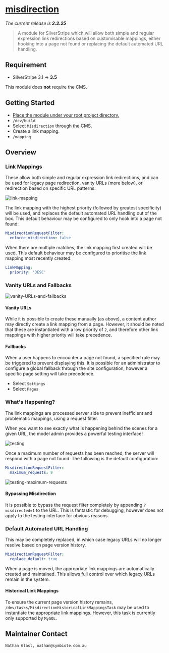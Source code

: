 # [misdirection](https://packagist.org/packages/nglasl/silverstripe-misdirection)

_The current release is **2.2.25**_

> A module for SilverStripe which will allow both simple and regular expression link redirections based on customisable mappings, either hooking into a page not found or replacing the default automated URL handling.

## Requirement

* SilverStripe 3.1 → **3.5**

This module does **not** require the CMS.

## Getting Started

* [Place the module under your root project directory.](https://packagist.org/packages/nglasl/silverstripe-misdirection)
* `/dev/build`
* Select `Misdirection` through the CMS.
* Create a link mapping.
* `/mapping`

## Overview

### Link Mappings

These allow both simple and regular expression link redirections, and can be used for legacy page redirection, vanity URLs (more below), or redirection based on specific URL patterns.

![link-mapping](https://raw.githubusercontent.com/nglasl/silverstripe-misdirection/master/images/misdirection-link-mapping.png)

The link mapping with the highest priority (followed by greatest specificity) will be used, and replaces the default automated URL handling out of the box. This default behaviour may be configured to only hook into a page not found:

```yaml
MisdirectionRequestFilter:
  enforce_misdirection: false
```

When there are multiple matches, the link mapping first created will be used. This default behaviour may be configured to prioritise the link mapping most recently created:

```yaml
LinkMapping:
  priority: 'DESC'
```

### Vanity URLs and Fallbacks

![vanity-URLs-and-fallbacks](https://raw.githubusercontent.com/nglasl/silverstripe-misdirection/master/images/misdirection-vanity-URLs-and-fallbacks.png)

#### Vanity URLs

While it is possible to create these manually (as above), a content author may directly create a link mapping from a page. However, it should be noted that these are instantiated with a low priority of `2`, and therefore other link mappings with higher priority will take precedence.

#### Fallbacks

When a user happens to encounter a page not found, a specified rule may be triggered to prevent displaying this. It is possible for an administrator to configure a global fallback through the site configuration, however a specific page setting will take precedence.

* Select `Settings`
* Select `Pages`

### What's Happening?

The link mappings are processed server side to prevent inefficient and problematic mappings, using a request filter.

When you want to see exactly what is happening behind the scenes for a given URL, the model admin provides a powerful testing interface!

![testing](https://raw.githubusercontent.com/nglasl/silverstripe-misdirection/master/images/misdirection-testing.png)

Once a maximum number of requests has been reached, the server will respond with a page not found. The following is the default configuration:

```yaml
MisdirectionRequestFilter:
  maximum_requests: 9
```

![testing-maximum-requests](https://raw.githubusercontent.com/nglasl/silverstripe-misdirection/master/images/misdirection-testing-maximum-requests.png)

#### Bypassing Misdirection

It is possible to bypass the request filter completely by appending `?misdirected=1` to the URL. This is fantastic for debugging, however does not apply to the testing interface for obvious reasons.

### Default Automated URL Handling

This may be completely replaced, in which case legacy URLs will no longer resolve based on page version history.

```yaml
MisdirectionRequestFilter:
  replace_default: true
```

When a page is moved, the appropriate link mappings are automatically created and maintained. This allows full control over which legacy URLs remain in the system.

#### Historical Link Mappings

To ensure the current page version history remains, `/dev/tasks/MisdirectionHistoricalLinkMappingsTask` may be used to instantiate the appropriate link mappings. However, this task is currently only supported by `MySQL`.

## Maintainer Contact

	Nathan Glasl, nathan@symbiote.com.au
